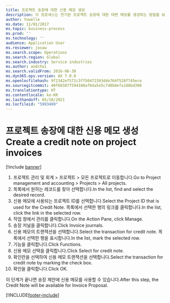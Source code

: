 ```yaml
---
title: 프로젝트 송장에 대한 신용 메모 생성
description: 이 프로세스는 전기된 프로젝트 송장에 대한 대변 메모를 생성하는 방법을 보여줍니다.
author: Yowelle
ms.date: 11/01/2017
ms.topic: business-process
ms.prod: ''
ms.technology: ''
audience: Application User
ms.reviewer: josaw
ms.search.scope: Operations
ms.search.region: Global
ms.search.industry: Service industries
ms.author: andchoi
ms.search.validFrom: 2016-06-30
ms.dyn365.ops.version: AX 7.0.0
ms.openlocfilehash: 9f2342ef572c3ff50472393dde764f528f745ece
ms.sourcegitcommit: 40f68387f594180af64a5e5c748b6efa188bd300
ms.translationtype: HT
ms.contentlocale: ko-KR
ms.lasthandoff: 05/10/2021
ms.locfileid: "5993469"
---
```

# <a name="create-a-credit-note-on-project-invoices"></a><span data-ttu-id="9b160-103">프로젝트 송장에 대한 신용 메모 생성</span><span class="sxs-lookup"><span data-stu-id="9b160-103">Create a credit note on project invoices</span></span>

[!include [banner](../../includes/banner.md)]

1. <span data-ttu-id="9b160-104">프로젝트 관리 및 회계 > 프로젝트 > 모든 프로젝트로 이동합니다.</span><span class="sxs-lookup"><span data-stu-id="9b160-104">Go to Project management and accounting > Projects > All projects.</span></span> 
2. <span data-ttu-id="9b160-105">목록에서 원하는 레코드를 찾아 선택합니다.</span><span class="sxs-lookup"><span data-stu-id="9b160-105">In the list, find and select the desired record.</span></span> 
3. <span data-ttu-id="9b160-106">신용 메모에 사용되는 프로젝트 ID를 선택합니다.</span><span class="sxs-lookup"><span data-stu-id="9b160-106">Select the Project ID that is used for the Credit Note.</span></span> <span data-ttu-id="9b160-107">목록에서 선택한 행의 링크를 클릭합니다.</span><span class="sxs-lookup"><span data-stu-id="9b160-107">In the list, click the link in the selected row.</span></span> 
4. <span data-ttu-id="9b160-108">작업 창에서 관리를 클릭합니다.</span><span class="sxs-lookup"><span data-stu-id="9b160-108">On the Action Pane, click Manage.</span></span> 
5. <span data-ttu-id="9b160-109">송장 저널을 클릭합니다.</span><span class="sxs-lookup"><span data-stu-id="9b160-109">Click Invoice journals.</span></span> 
6. <span data-ttu-id="9b160-110">신용 메모의 트랜잭션을 선택합니다.</span><span class="sxs-lookup"><span data-stu-id="9b160-110">Select the transaction for credit note.</span></span> <span data-ttu-id="9b160-111">목록에서 선택한 행을 표시합니다.</span><span class="sxs-lookup"><span data-stu-id="9b160-111">In the list, mark the selected row.</span></span> 
7. <span data-ttu-id="9b160-112">기능을 클릭합니다.</span><span class="sxs-lookup"><span data-stu-id="9b160-112">Click Functions.</span></span> 
8. <span data-ttu-id="9b160-113">신용 메모 선택을 클릭합니다.</span><span class="sxs-lookup"><span data-stu-id="9b160-113">Click Select for credit note.</span></span> 
9. <span data-ttu-id="9b160-114">확인란을 선택하여 신용 메모 트랜잭션을 선택합니다.</span><span class="sxs-lookup"><span data-stu-id="9b160-114">Select the transaction for credit note by marking the check box.</span></span>
10. <span data-ttu-id="9b160-115">확인을 클릭합니다.</span><span class="sxs-lookup"><span data-stu-id="9b160-115">Click OK.</span></span> 

<span data-ttu-id="9b160-116">이 단계가 끝나면 송장 제안에 신용 메모를 사용할 수 있습니다.</span><span class="sxs-lookup"><span data-stu-id="9b160-116">After this step, the Credit Note will be available for Invoice Proposal.</span></span>


[!INCLUDE[footer-include](../../includes/footer-banner.md)]